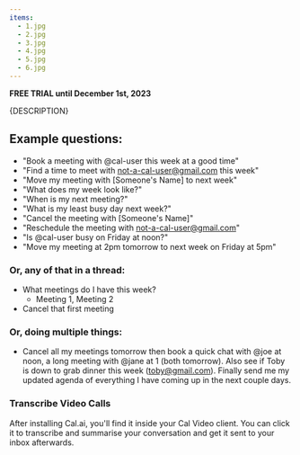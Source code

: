 ```yaml
---
items:
  - 1.jpg
  - 2.jpg
  - 3.jpg
  - 4.jpg
  - 5.jpg
  - 6.jpg
---
```


**FREE TRIAL until December 1st, 2023**

{DESCRIPTION}

## Example questions:

- "Book a meeting with @cal-user this week at a good time"
- "Find a time to meet with not-a-cal-user@gmail.com this week"
- "Move my meeting with [Someone's Name] to next week"
- "What does my week look like?"
- "When is my next meeting?"
- "What is my least busy day next week?"
- "Cancel the meeting with [Someone's Name]"
- "Reschedule the meeting with not-a-cal-user@gmail.com"
- "Is @cal-user busy on Friday at noon?"
- "Move my meeting at 2pm tomorrow to next week on Friday at 5pm"

### Or, any of that in a thread:
- What meetings do I have this week?
  - Meeting 1, Meeting 2
- Cancel that first meeting


### Or, doing multiple things:
- Cancel all my meetings tomorrow then book a quick chat with @joe at noon, a long meeting with @jane at 1 (both tomorrow). Also see if Toby is down to grab dinner this week (toby@gmail.com). Finally send me my updated agenda of everything I have coming up in the next couple days.

### Transcribe Video Calls
After installing Cal.ai, you'll find it inside your Cal Video client. You can click it to transcribe and summarise your conversation and get it sent to your inbox afterwards.